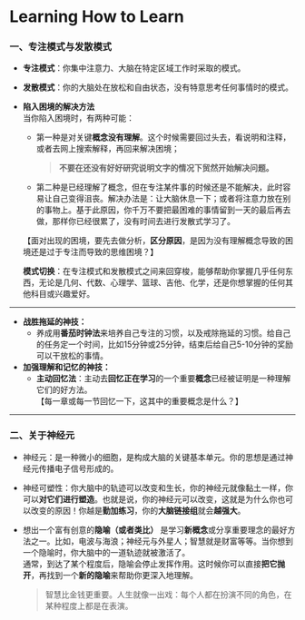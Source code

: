 # Learning How to Learn

### 一、专注模式与发散模式
* **专注模式**：你集中注意力、大脑在特定区域工作时采取的模式。
* **发散模式**：你的大脑处在放松和自由状态，没有特意思考任何事情时的模式。

* **陷入困境的解决方法**  
当你陷入困境时，有两种可能：  
    * 第一种是对关键**概念没有理解**。这个时候需要回过头去，看说明和注释，或者去网上搜索解释，再回来解决困境；
        >**不要在还没有好好研究说明文字的情况下贸然开始解决问题。**

    * 第二种是已经理解了概念，但在专注某件事的时候还是不能解决，此时容易让自己变得沮丧。解决办法是：让大脑休息一下；或者将注意力放在别的事物上。基于此原因，你千万不要把最困难的事情留到一天的最后再去做，那样你已经很累了，没有时间去进行发散式学习了。  
    
    【面对出现的困境，要先去做分析，**区分原因**，是因为没有理解概念导致的困境还是过于专注而导致的思维困境？】  

    **模式切换**：在专注模式和发散模式之间来回穿梭，能够帮助你掌握几乎任何东西，无论是几何、代数、心理学、篮球、吉他、化学，还是你想掌握的任何其他科目或兴趣爱好。  
---
* **战胜拖延的神技：**  
    * 养成用**番茄时钟法**来培养自己专注的习惯，以及戒除拖延的习惯。给自己的任务定一个时间，比如15分钟或25分钟，结束后给自己5-10分钟的奖励可以干放松的事情。
* **加强理解和记忆的神技：**
    * **主动回忆法**：主动去**回忆正在学习**的一个重要**概念**已经被证明是一种理解它们的好方法。  
【每一章或每一节回忆一下，这其中的重要概念是什么？】
---
### 二、关于神经元
* 神经元：是一种微小的细胞，是构成大脑的关键基本单元。你的思想是通过神经元传播电子信号形成的。
* 神经可塑性：你大脑中的轨迹可以改变和生长，你的神经元就像黏土一样，你可以**对它们进行塑造**。也就是说，你的神经元可以改变，这就是为什么你也可以改变的原因！你越是**勤加练习**，你的**大脑链接组**就会**越强大**。

* 想出一个富有创意的**隐喻（或者类比）** 是学习**新概念**或分享重要理念的最好方法之一。比如，电波与海浪；神经元与外星人；智慧就是财富等等。当你想到一个隐喻时，你大脑中的一道轨迹就被激活了。  
通常，到达了某个程度后，隐喻会停止发挥作用。这时候你可以直接**把它抛开**，再找到一个**新的隐喻**来帮助你更深入地理解。

    >智慧比金钱更重要。人生就像一出戏：每个人都在扮演不同的角色，在某种程度上都是在表演。